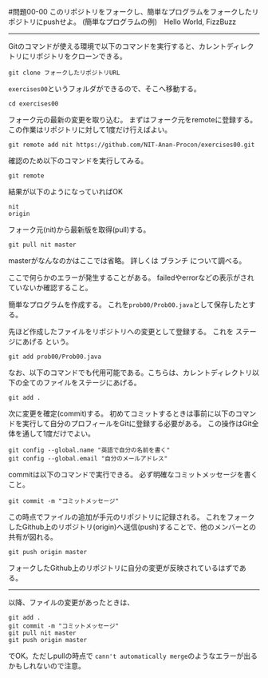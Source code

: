 #問題00-00
このリポジトリをフォークし、簡単なプログラムをフォークしたリポジトリにpushせよ。
(簡単なプログラムの例)　Hello World, FizzBuzz


---


Gitのコマンドが使える環境で以下のコマンドを実行すると、カレントディレクトリにリポジトリをクローンできる。
```
git clone フォークしたリポジトリURL
```
`exercises00`というフォルダができるので、そこへ移動する。
```
cd exercises00
```



フォーク元の最新の変更を取り込む。
まずはフォーク元をremoteに登録する。この作業はリポジトリに対して1度だけ行えばよい。
```
git remote add nit https://github.com/NIT-Anan-Procon/exercises00.git
```
確認のため以下のコマンドを実行してみる。
```
git remote
```
結果が以下のようになっていればOK
```
nit
origin
```



フォーク元(nit)から最新版を取得(pull)する。
```
git pull nit master
```
masterがなんなのかはここでは省略。
詳しくは ブランチ について調べる。

ここで何らかのエラーが発生することがある。
failedやerrorなどの表示がされていないか確認すること。



簡単なプログラムを作成する。
これを`prob00/Prob00.java`として保存したとする。



先ほど作成したファイルをリポジトリへの変更として登録する。
これを ステージにあげる という。
```
git add prob00/Prob00.java
```
なお、以下のコマンドでも代用可能である。こちらは、カレントディレクトリ以下の全てのファイルをステージにあげる。
```
git add .
```



次に変更を確定(commit)する。
初めてコミットするときは事前に以下のコマンドを実行して自分のプロフィールをGitに登録する必要がある。
この操作はGit全体を通して1度だけでよい。
```
git config --global.name "英語で自分の名前を書く"
git config --global.email "自分のメールアドレス"
```
commitは以下のコマンドで実行できる。
必ず明確なコミットメッセージを書くこと。
```
git commit -m "コミットメッセージ"
```



この時点でファイルの追加が手元のリポジトリに記録される。
これをフォークしたGithub上のリポジトリ(origin)へ送信(push)することで、他のメンバーとの共有が図れる。
```
git push origin master
```



フォークしたGithub上のリポジトリに自分の変更が反映されているはずである。



---



以降、ファイルの変更があったときは、

```
git add .
git commit -m "コミットメッセージ"
git pull nit master
git push origin master
```
でOK。ただしpullの時点で `cann't automatically merge`のようなエラーが出るかもしれないので注意。
